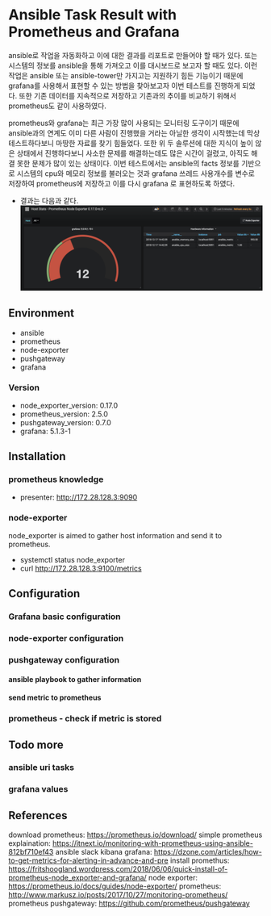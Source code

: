 # Ansible Task Result with Prometheus and Grafana
ansible로 작업을 자동화하고 이에 대한 결과를 리포트로 만들어야 할 때가 있다. 또는 시스템의 정보를 ansible을 통해 가져오고 이를 대시보드로 보고자 할 때도 있다. 이런 작업은 ansible 또는 ansible-tower만 가지고는 지원하기 힘든 기능이기 때문에 grafana를 사용해서 표현할 수 있는 방법을 찾아보고자 이번 테스트를 진행하게 되었다. 또한 기존 데이터를 지속적으로 저장하고 기존과의 추이를 비교하기 위해서 prometheus도 같이 사용하였다. 

prometheus와 grafana는 최근 가장 많이 사용되는 모니터링 도구이기 때문에 ansible과의 연계도 이미 다른 사람이 진행했을 거라는 아닐한 생각이 시작했는데 막상 테스트하다보니 마땅한 자료를 찾기 힘들었다. 또한 위 두 솔루션에 대한 지식이 높이 않은 상태에서 진행하다보니 사소한 문제를 해결하는데도 많은 시간이 걸렸고, 아직도 해결 못한 문제가 많이 있는 상태이다.
이번 테스트에서는 ansible의 facts 정보를 기반으로 시스템의 cpu와 메모리 정보를 불러오는 것과 grafana 쓰레드 사용개수를 변수로 저장하여 prometheus에 저장하고 이를 다시 grafana 로 표현하도록 하였다.

- 결과는 다음과 같다.
![result](images/grafana_result.png)

## Environment
- ansible
- prometheus
- node-exporter
- pushgateway
- grafana
### Version
- node_exporter_version: 0.17.0
- prometheus_version: 2.5.0
- pushgateway_version: 0.7.0
- grafana: 5.1.3-1

## Installation

### prometheus knowledge
- presenter: http://172.28.128.3:9090
### node-exporter
node_exporter is aimed to gather host information and send it to prometheus.
- systemctl status node_exporter
- curl http://172.28.128.3:9100/metrics

## Configuration
### Grafana basic configuration
### node-exporter configuration
### pushgateway configuration
#### ansible playbook to gather information
#### send metric to prometheus
### prometheus - check if metric is stored

## Todo more
### ansible uri tasks
### grafana values
### 

## References
download prometheus: https://prometheus.io/download/
simple prometheus explaination: https://itnext.io/monitoring-with-prometheus-using-ansible-812bf710ef43
ansible slack kibana grafana: https://dzone.com/articles/how-to-get-metrics-for-alerting-in-advance-and-pre
install promethus: https://fritshoogland.wordpress.com/2018/06/06/quick-install-of-prometheus-node_exporter-and-grafana/
node exporter: https://prometheus.io/docs/guides/node-exporter/
prometheus: http://www.markusz.io/posts/2017/10/27/monitoring-prometheus/
prometheus pushgateway: https://github.com/prometheus/pushgateway

